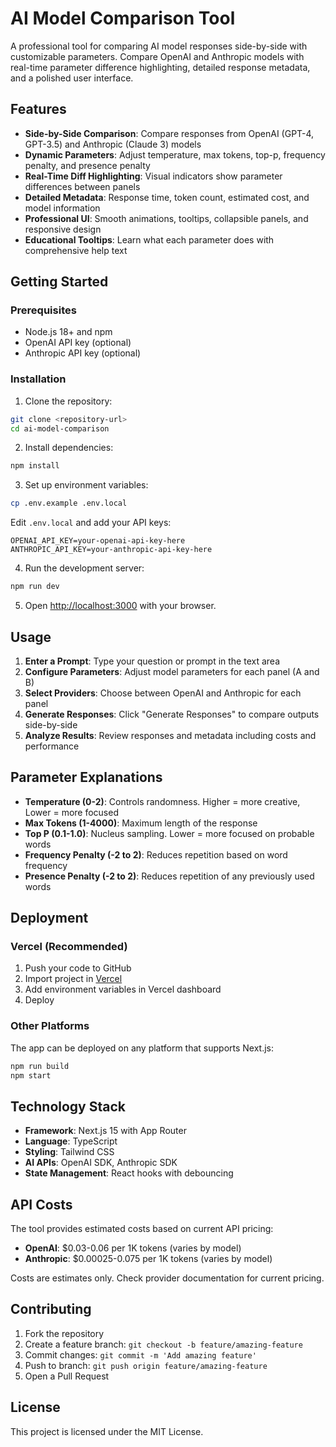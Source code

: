 # AI Model Comparison Tool

A professional tool for comparing AI model responses side-by-side with customizable parameters. Compare OpenAI and Anthropic models with real-time parameter difference highlighting, detailed response metadata, and a polished user interface.

## Features

- **Side-by-Side Comparison**: Compare responses from OpenAI (GPT-4, GPT-3.5) and Anthropic (Claude 3) models
- **Dynamic Parameters**: Adjust temperature, max tokens, top-p, frequency penalty, and presence penalty
- **Real-Time Diff Highlighting**: Visual indicators show parameter differences between panels
- **Detailed Metadata**: Response time, token count, estimated cost, and model information
- **Professional UI**: Smooth animations, tooltips, collapsible panels, and responsive design
- **Educational Tooltips**: Learn what each parameter does with comprehensive help text

## Getting Started

### Prerequisites

- Node.js 18+ and npm
- OpenAI API key (optional)
- Anthropic API key (optional)

### Installation

1. Clone the repository:
```bash
git clone <repository-url>
cd ai-model-comparison
```

2. Install dependencies:
```bash
npm install
```

3. Set up environment variables:
```bash
cp .env.example .env.local
```

Edit `.env.local` and add your API keys:
```
OPENAI_API_KEY=your-openai-api-key-here
ANTHROPIC_API_KEY=your-anthropic-api-key-here
```

4. Run the development server:
```bash
npm run dev
```

5. Open [http://localhost:3000](http://localhost:3000) with your browser.

## Usage

1. **Enter a Prompt**: Type your question or prompt in the text area
2. **Configure Parameters**: Adjust model parameters for each panel (A and B)
3. **Select Providers**: Choose between OpenAI and Anthropic for each panel
4. **Generate Responses**: Click "Generate Responses" to compare outputs side-by-side
5. **Analyze Results**: Review responses and metadata including costs and performance

## Parameter Explanations

- **Temperature (0-2)**: Controls randomness. Higher = more creative, Lower = more focused
- **Max Tokens (1-4000)**: Maximum length of the response
- **Top P (0.1-1.0)**: Nucleus sampling. Lower = more focused on probable words
- **Frequency Penalty (-2 to 2)**: Reduces repetition based on word frequency
- **Presence Penalty (-2 to 2)**: Reduces repetition of any previously used words

## Deployment

### Vercel (Recommended)

1. Push your code to GitHub
2. Import project in [Vercel](https://vercel.com)
3. Add environment variables in Vercel dashboard
4. Deploy

### Other Platforms

The app can be deployed on any platform that supports Next.js:

```bash
npm run build
npm start
```

## Technology Stack

- **Framework**: Next.js 15 with App Router
- **Language**: TypeScript
- **Styling**: Tailwind CSS
- **AI APIs**: OpenAI SDK, Anthropic SDK
- **State Management**: React hooks with debouncing

## API Costs

The tool provides estimated costs based on current API pricing:

- **OpenAI**: $0.03-0.06 per 1K tokens (varies by model)
- **Anthropic**: $0.00025-0.075 per 1K tokens (varies by model)

Costs are estimates only. Check provider documentation for current pricing.

## Contributing

1. Fork the repository
2. Create a feature branch: `git checkout -b feature/amazing-feature`
3. Commit changes: `git commit -m 'Add amazing feature'`
4. Push to branch: `git push origin feature/amazing-feature`
5. Open a Pull Request

## License

This project is licensed under the MIT License.
